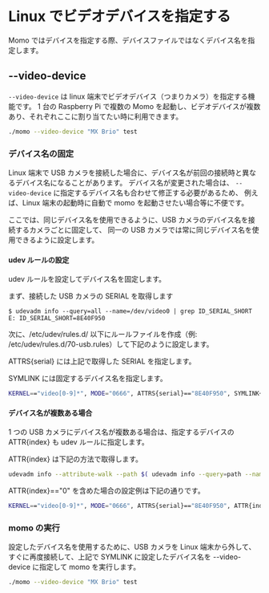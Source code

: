 # Linux でビデオデバイスを指定する

Momo ではデバイスを指定する際、デバイスファイルではなくデバイス名を指定します。

## --video-device

`--video-device` は linux 端末でビデオデバイス（つまりカメラ）を指定する機能です。
1 台の Raspberry Pi で複数の Momo を起動し、ビデオデバイスが複数あり、それぞれここに割り当てたい時に利用できます。

```bash
./momo --video-device "MX Brio" test
```

### デバイス名の固定

Linux 端末で USB カメラを接続した場合に、デバイス名が前回の接続時と異なるデバイス名になることがあります。
デバイス名が変更された場合は、 `--video-device` に指定するデバイス名も合わせて修正する必要があるため、
例えば、Linux 端末の起動時に自動で momo を起動させたい場合等に不便です。

ここでは、同じデバイス名を使用できるように、USB カメラのデバイス名を接続するカメラごとに固定して、
同一の USB カメラでは常に同じデバイス名を使用できるように設定します。

#### udev ルールの設定

udev ルールを設定してデバイス名を固定します。

まず、接続した USB カメラの SERIAL を取得します

```console
$ udevadm info --query=all --name=/dev/video0 | grep ID_SERIAL_SHORT
E: ID_SERIAL_SHORT=8E40F950
```

次に、/etc/udev/rules.d/ 以下にルールファイルを作成（例: /etc/udev/rules.d/70-usb.rules）して下記のように設定します。

ATTRS{serial} には上記で取得した SERIAL を指定します。

SYMLINK には固定するデバイス名を指定します。

```bash
KERNEL=="video[0-9]*", MODE="0666", ATTRS{serial}=="8E40F950", SYMLINK+="video_101"
```

#### デバイス名が複数ある場合

1 つの USB カメラにデバイス名が複数ある場合は、指定するデバイスの ATTR{index} も udev ルールに指定します。

ATTR{index} は下記の方法で取得します。

```bash
udevadm info --attribute-walk --path $( udevadm info --query=path --name=/dev/video0 ) | grep index ATTR{index}=="0"
```

ATTR{index}=="0" を含めた場合の設定例は下記の通りです。

```bash
KERNEL=="video[0-9]*", MODE="0666", ATTRS{serial}=="8E40F950", ATTR{index}=="0", SYMLINK+="video_101"
```

### momo の実行

設定したデバイス名を使用するために、USB カメラを Linux 端末から外して、
すぐに再度接続して、上記で SYMLINK に設定したデバイス名を --video-device に指定して momo を実行します。

```bash
./momo --video-device "MX Brio" test
```
